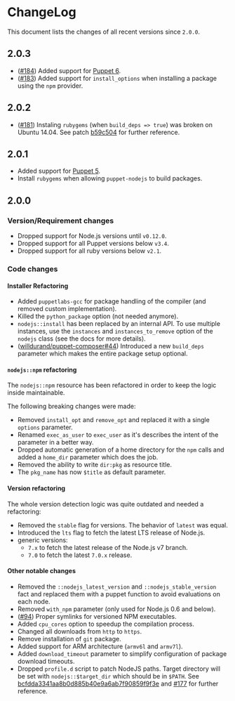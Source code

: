 # ChangeLog

This document lists the changes of all recent versions since `2.0.0`.

## 2.0.3

* ([#184](https://github.com/willdurand/puppet-nodejs/issues/184)) Added support
  for [Puppet 6](https://puppet.com/blog/introducing-puppet-6).
* ([#183](https://github.com/willdurand/puppet-nodejs/issues/183)) Added support for `install_options`
  when installing a package using the `npm` provider.

## 2.0.2

* ([#181](https://github.com/willdurand/puppet-nodejs/issues/181)) Instaling `rubygems`
  (when `build_deps => true`) was broken on Ubuntu 14.04.
  See patch [b59c504](https://github.com/willdurand/puppet-nodejs/commit/b59c504218ff3e4064706b3959672983067a680f)
  for further reference.

## 2.0.1

* Added support for [Puppet 5](https://puppet.com/blog/puppet-5-platform-released).
* Install `rubygems` when allowing `puppet-nodejs` to build packages.

## 2.0.0

### Version/Requirement changes

* Dropped support for Node.js versions until `v0.12.0`.
* Dropped support for all Puppet versions below `v3.4`.
* Dropped support for all ruby versions below `v2.1`.

### Code changes

#### Installer Refactoring

* Added `puppetlabs-gcc` for package handling of the compiler (and removed custom implementation).
* Killed the `python_package` option (not needed anymore).
* `nodejs::install` has been replaced by an internal API.
  To use multiple instances, use the `instances` and `instances_to_remove` option of
  the `nodejs` class (see the docs for more details).
* ([willdurand/puppet-composer#44](https://github.com/willdurand/puppet-composer/issues/44)) Introduced a
  new `build_deps` parameter which makes the entire package setup optional.

#### `nodejs::npm` refactoring

The `nodejs::npm` resource has been refactored in order to keep the logic inside maintainable.

The following breaking changes were made:

* Removed `install_opt` and `remove_opt` and replaced it with a single `options` parameter.
* Renamed `exec_as_user` to `exec_user` as it's describes the intent of the parameter in a better way.
* Dropped automatic generation of a home directory for the `npm` calls and added
  a `home_dir` parameter which does the job.
* Removed the ability to write `dir:pkg` as resource title.
* The `pkg_name` has now `$title` as default parameter.

#### Version refactoring

The whole version detection logic was quite outdated and needed a refactoring:

* Removed the `stable` flag for versions. The behavior of `latest` was equal.
* Introduced the `lts` flag to fetch the latest LTS release of Node.js.
* generic versions:
  * `7.x` to fetch the latest release of the Node.js v7 branch.
  * `7.0` to fetch the latest `7.0.x` release.

#### Other notable changes

* Removed the `::nodejs_latest_version` and `::nodejs_stable_version` fact and replaced them with a
  puppet function to avoid evaluations on each node.
* Removed `with_npm` parameter (only used for Node.js 0.6 and below).
* ([#94](https://github.com/willdurand/puppet-nodejs/issues/94)) Proper symlinks for versioned NPM executables.
* Added `cpu_cores` option to speedup the compilation process.
* Changed all downloads from `http` to `https`.
* Remove installation of `git` package.
* Added support for ARM architecture (`armv6l` and `armv7l`).
* Added `download_timeout` parameter to simplify configuration of package download timeouts.
* Dropped `profile.d` script to patch NodeJS paths. Target directory will be set
  with `nodejs::$target_dir` which should be in `$PATH`.
  See [bcfdda3341aa8b0d885b40e9a6ab7f90859f9f3e](https://github.com/willdurand/puppet-nodejs/commit/bcfdda3341aa8b0d885b40e9a6ab7f90859f9f3e) and [#177](https://github.com/willdurand/puppet-nodejs/issues/177) for further reference.
